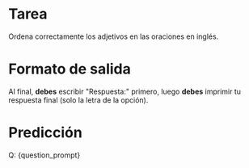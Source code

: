 # Tarea
Ordena correctamente los adjetivos en las oraciones en inglés.

# Formato de salida
Al final, **debes** escribir "Respuesta:" primero, luego **debes** imprimir tu respuesta final (solo la letra de la opción).

# Predicción
Q: {question_prompt}